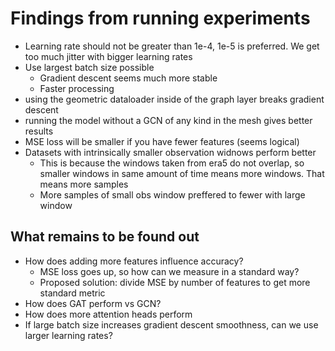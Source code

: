 # Findings from running experiments
- Learning rate should not be greater than 1e-4, 1e-5 is preferred. We get too much jitter with bigger learning rates
- Use largest batch size possible
    - Gradient descent seems much more stable
    - Faster processing
- using the geometric dataloader inside of the graph layer breaks gradient descent
- running the model without a GCN of any kind in the mesh gives better results
- MSE loss will be smaller if you have fewer features (seems logical)
- Datasets with intrinsically smaller observation widnows perform better
    - This is because the windows taken from era5 do not overlap, so smaller windows in same amount of time means more windows. That means more samples
    - More samples of small obs window preffered to fewer with large window

## What remains to be found out
- How does adding more features influence accuracy?
    - MSE loss goes up, so how can we measure in a standard way?
    - Proposed solution: divide MSE by number of features to get more standard metric
- How does GAT perform vs GCN?
- How does more attention heads perform
- If large batch size increases gradient descent smoothness, can we use larger learning rates?